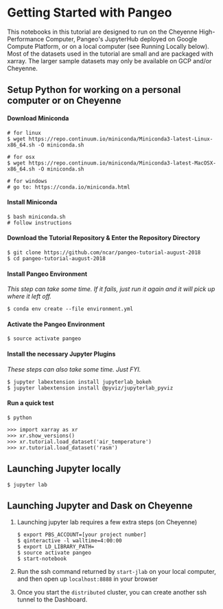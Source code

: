 Getting Started with Pangeo
===============

This notebooks in this tutorial are designed to run on the Cheyenne High-Performance Computer, Pangeo's JupyterHub deployed on Google Compute Platform, or on a local computer (see Running Locally below). Most of the datasets used in the tutorial are small and are packaged with xarray. The larger sample datasets may only be available on GCP and/or Cheyenne.

## Setup Python for working on a personal computer or on Cheyenne

#### Download Miniconda

    # for linux
    $ wget https://repo.continuum.io/miniconda/Miniconda3-latest-Linux-x86_64.sh -O miniconda.sh

    # for osx
    $ wget https://repo.continuum.io/miniconda/Miniconda3-latest-MacOSX-x86_64.sh -O miniconda.sh

    # for windows
    # go to: https://conda.io/miniconda.html

#### Install Miniconda

    $ bash miniconda.sh
    # follow instructions

#### Download the Tutorial Repository & Enter the Repository Directory

    $ git clone https://github.com/ncar/pangeo-tutorial-august-2018
    $ cd pangeo-tutorial-august-2018
    
#### Install Pangeo Environment

*This step can take some time.  If it fails, just run it again and it will pick up where it left off.*

    $ conda env create --file environment.yml

#### Activate the Pangeo Environment

    $ source activate pangeo

#### Install the necessary Jupyter Plugins

*These steps can also take some time.  Just FYI.*

    $ jupyter labextension install jupyterlab_bokeh
    $ jupyter labextension install @pyviz/jupyterlab_pyviz

#### Run a quick test

    $ python

    >>> import xarray as xr
    >>> xr.show_versions()
    >>> xr.tutorial.load_dataset('air_temperature')
    >>> xr.tutorial.load_dataset('rasm')

## Launching Jupyter locally

    $ jupyter lab

## Launching Jupyter and Dask on Cheyenne

  1. Launching jupyter lab requires a few extra steps (on Cheyenne)

         $ export PBS_ACCOUNT=[your project number]
         $ qinteractive -l walltime=4:00:00
         $ export LD_LIBRARY_PATH=
         $ source activate pangeo
         $ start-notebook

  1. Run the ssh command returned by `start-jlab` on your local computer, and then open up `localhost:8888` in your browser

  1. Once you start the `distributed` cluster, you can create another ssh tunnel to the Dashboard.

